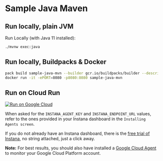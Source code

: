 # Sample Java Maven

## Run locally, plain JVM

Run Locally (with Java 11 installed):

```sh
./mvnw exec:java
```

## Run locally, Buildpacks & Docker

```sh
pack build sample-java-mvn --builder gcr.io/buildpacks/builder --descriptor project.toml
docker run -it -ePORT=8080 -p8080:8080 sample-java-mvn
```

## Run on Cloud Run

[![Run on Google Cloud](https://deploy.cloud.run/button.svg)](https://deploy.cloud.run)

When asked for the `INSTANA_AGENT_KEY` and `INSTANA_ENDPOINT_URL` values, refer to the ones provided in your Instana dashboard in the `Installing Agents screen`.

If you do not already have an Instana dashboard, there is the [free trial of Instana](https://www.instana.com/trial/), no string attached, just a click away.

**Note:** For best results, you should also have installed a [Google Cloud Agent](https://www.instana.com/docs/ecosystem/google-cloud-run#gcp-agent-setup) to monitor your Google Cloud Platform account.
